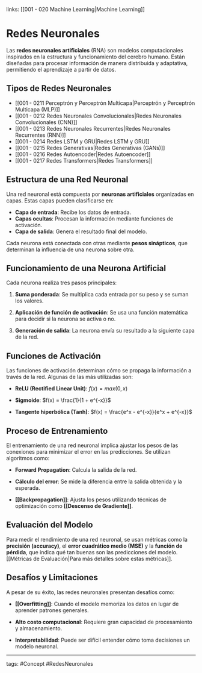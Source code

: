 links: [[001 - 020 Machine Learning|Machine Learning]]

# Redes Neuronales
Las **redes neuronales artificiales** (RNA) son modelos computacionales inspirados en la estructura y funcionamiento del cerebro humano. Están diseñadas para procesar información de manera distribuida y adaptativa, permitiendo el aprendizaje a partir de datos.

## Tipos de Redes Neuronales
- [[001 - 0211 Perceptrón y Perceptrón Multicapa|Perceptrón y Perceptrón Multicapa (MLP)]]
- [[001 - 0212 Redes Neuronales Convolucionales|Redes Neuronales Convolucionales (CNN)]]
- [[001 - 0213 Redes Neuronales Recurrentes|Redes Neuronales Recurrentes (RNN)]]
- [[001 - 0214 Redes LSTM y GRU|Redes LSTM y GRU]]
- [[001 - 0215 Redes Generativas|Redes Generativas (GANs)]]
- [[001 - 0216 Redes Autoencoder|Redes Autoencoder]]
- [[001 - 0217 Redes Transformers|Redes Transformers]]

## Estructura de una Red Neuronal

Una red neuronal está compuesta por **neuronas artificiales** organizadas en capas. Estas capas pueden clasificarse en:

- **Capa de entrada**: Recibe los datos de entrada.
- **Capas ocultas**: Procesan la información mediante funciones de activación.
- **Capa de salida**: Genera el resultado final del modelo.

Cada neurona está conectada con otras mediante **pesos sinápticos**, que determinan la influencia de una neurona sobre otra.
## Funcionamiento de una Neurona Artificial
Cada neurona realiza tres pasos principales:

1. **Suma ponderada**: Se multiplica cada entrada por su peso y se suman los valores.

2. **Aplicación de función de activación**: Se usa una función matemática para decidir si la neurona se activa o no.

3. **Generación de salida**: La neurona envía su resultado a la siguiente capa de la red.


## Funciones de Activación

Las funciones de activación determinan cómo se propaga la información a través de la red. Algunas de las más utilizadas son:

- **ReLU (Rectified Linear Unit)**: $f(x) = max(0, x)$
    
- **Sigmoide**: $f(x) = \frac{1}{1 + e^{-x}}$
    
- **Tangente hiperbólica (Tanh)**: $f(x) = \frac{e^x - e^{-x}}{e^x + e^{-x}}$
    

## Proceso de Entrenamiento

El entrenamiento de una red neuronal implica ajustar los pesos de las conexiones para minimizar el error en las predicciones. Se utilizan algoritmos como:

- **Forward Propagation**: Calcula la salida de la red.
    
- **Cálculo del error**: Se mide la diferencia entre la salida obtenida y la esperada.
    
- **[[Backpropagation]]**: Ajusta los pesos utilizando técnicas de optimización como **[[Descenso de Gradiente]]**.
    

## Evaluación del Modelo

Para medir el rendimiento de una red neuronal, se usan métricas como la **precisión (accuracy)**, el **error cuadrático medio (MSE)** y la **función de pérdida**, que indica qué tan buenas son las predicciones del modelo. [[Métricas de Evaluación|Para más detalles sobre estas métricas]].

## Desafíos y Limitaciones

A pesar de su éxito, las redes neuronales presentan desafíos como:

- **[[Overfitting]]**: Cuando el modelo memoriza los datos en lugar de aprender patrones generales.
    
- **Alto costo computacional**: Requiere gran capacidad de procesamiento y almacenamiento.
    
- **Interpretabilidad**: Puede ser difícil entender cómo toma decisiones un modelo neuronal.
    




---
tags:
	#Concept #RedesNeuronales 